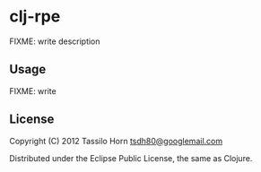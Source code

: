 # clj-rpe

FIXME: write description

## Usage

FIXME: write

## License

Copyright (C) 2012 Tassilo Horn <tsdh80@googlemail.com>

Distributed under the Eclipse Public License, the same as Clojure.
